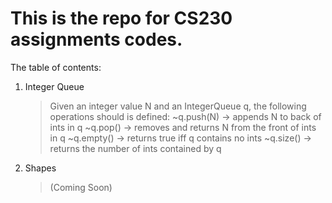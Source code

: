 # This is the repo for CS230 assignments codes.

The table of contents:

1) Integer Queue
	>Given an integer value N and an IntegerQueue q, the following operations should is defined:
	~q.push(N) -> appends N to back of ints in q
	~q.pop() -> removes and returns N from the front of ints in q
	~q.empty() -> returns true iff q contains no ints
	~q.size() -> returns the number of ints contained by q
2) Shapes
	> (Coming Soon)
